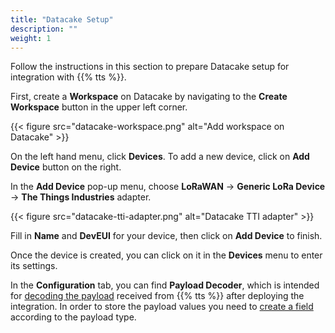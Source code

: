 ```yaml
---
title: "Datacake Setup"
description: ""
weight: 1
---
```


Follow the instructions in this section to prepare Datacake setup for integration with {{% tts %}}.

<!--more-->

First, create a **Workspace** on Datacake by navigating to the **Create Workspace** button in the upper left corner. 

{{< figure src="datacake-workspace.png" alt="Add workspace on Datacake" >}}

On the left hand menu, click **Devices**. To add a new device, click on **Add Device** button on the right. 

In the **Add Device** pop-up menu, choose **LoRaWAN** &#8594; **Generic LoRa Device** &#8594; **The Things Industries** adapter.

{{< figure src="datacake-tti-adapter.png" alt="Datacake TTI adapter" >}}

Fill in **Name** and **DevEUI** for your device, then click on **Add Device** to finish.

Once the device is created, you can click on it in the **Devices** menu to enter its settings.

In the **Configuration** tab, you can find **Payload Decoder**, which is intended for [decoding the payload](https://docs.datacake.de/lorawan/payload-decoders) received from {{% tts %}} after deploying the integration. In order to store the payload values you need to [create a field](https://docs.datacake.de/device/database/fields) according to the payload type. 